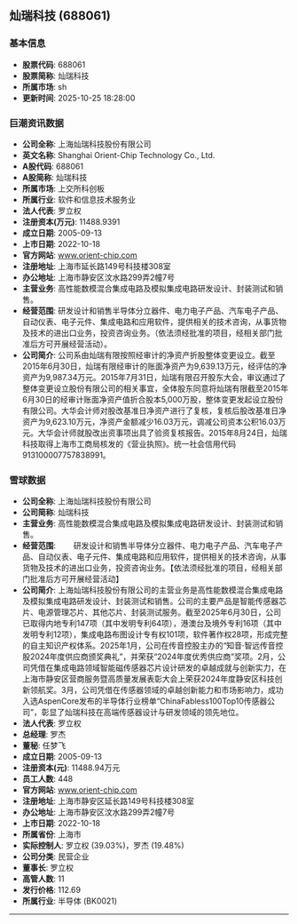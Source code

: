 ## 灿瑞科技 (688061)

### 基本信息

- **股票代码**: 688061
- **股票简称**: 灿瑞科技
- **所属市场**: sh
- **更新时间**: 2025-10-25 18:28:00

### 巨潮资讯数据

- **公司全称**: 上海灿瑞科技股份有限公司
- **英文名称**: Shanghai Orient-Chip Technology Co., Ltd.
- **A股代码**: 688061
- **A股简称**: 灿瑞科技
- **所属市场**: 上交所科创板
- **所属行业**: 软件和信息技术服务业
- **法人代表**: 罗立权
- **注册资本(万元)**: 11488.9391
- **成立日期**: 2005-09-13
- **上市日期**: 2022-10-18
- **官方网站**: www.orient-chip.com
- **注册地址**: 上海市延长路149号科技楼308室
- **办公地址**: 上海市静安区汶水路299弄2幢7号
- **主营业务**: 高性能数模混合集成电路及模拟集成电路研发设计、封装测试和销售。
- **经营范围**: 研发设计和销售半导体分立器件、电力电子产品、汽车电子产品、自动仪表、电子元件、集成电路和应用软件，提供相关的技术咨询，从事货物及技术的进出口业务，投资咨询业务。（依法须经批准的项目，经相关部门批准后方可开展经营活动）。
- **公司简介**: 公司系由灿瑞有限按照经审计的净资产折股整体变更设立。截至2015年6月30日，灿瑞有限经审计的账面净资产为9,639.13万元，经评估的净资产为9,987.34万元。2015年7月31日，灿瑞有限召开股东大会，审议通过了整体变更设立股份有限公司的相关事宜，全体股东同意将灿瑞有限截至2015年6月30日的经审计账面净资产值折合股本5,000万股，整体变更发起设立股份有限公司。大华会计师对股改基准日净资产进行了复核，复核后股改基准日净资产为9,623.10万元，净资产金额减少16.03万元，调减公司资本公积16.03万元。大华会计师就股改出资事项出具了验资复核报告。2015年8月24日，灿瑞科技取得上海市工商局核发的《营业执照》。统一社会信用代码913100007757838991。

### 雪球数据

- **公司全称**: 上海灿瑞科技股份有限公司
- **公司简称**: 灿瑞科技
- **主营业务**: 高性能数模混合集成电路及模拟集成电路研发设计、封装测试和销售。
- **经营范围**: 　　研发设计和销售半导体分立器件、电力电子产品、汽车电子产品、自动仪表、电子元件、集成电路和应用软件，提供相关的技术咨询，从事货物及技术的进出口业务，投资咨询业务。【依法须经批准的项目，经相关部门批准后方可开展经营活动】
- **公司简介**: 上海灿瑞科技股份有限公司的主营业务是高性能数模混合集成电路及模拟集成电路研发设计、封装测试和销售。公司的主要产品是智能传感器芯片、电源管理芯片、其他芯片、封装测试服务。截至2025年6月30日，公司已取得内地专利147项（其中发明专利64项），港澳台及境外专利16项（其中发明专利12项），集成电路布图设计专有权101项，软件著作权28项，形成完整的自主知识产权体系。2025年1月，公司在传音控股主办的“知音·智远传音控股2024年度供应商颁奖典礼”，并荣获“2024年度优秀供应商”奖项。2月，公司凭借在集成电路领域智能磁传感器芯片设计研发的卓越成就与创新实力，在上海市静安区营商服务暨高质量发展表彰大会上荣获2024年度静安区科技创新领航奖。3月，公司凭借在传感器领域的卓越创新能力和市场影响力，成功入选AspenCore发布的半导体行业榜单“ChinaFabless100Top10传感器公司”，彰显了灿瑞科技在高端传感器设计与研发领域的领先地位。
- **法人代表**: 罗立权
- **总经理**: 罗杰
- **董秘**: 任梦飞
- **成立日期**: 2005-09-13
- **注册资本(元)**: 11488.94万元
- **员工人数**: 448
- **官方网站**: www.orient-chip.com
- **注册地址**: 上海市静安区延长路149号科技楼308室
- **办公地址**: 上海市静安区汶水路299弄2幢7号
- **上市日期**: 2022-10-18
- **所属省份**: 上海市
- **实际控制人**: 罗立权 (39.03%)，罗杰 (19.48%)
- **公司分类**: 民营企业
- **董事长**: 罗立权
- **高管人数**: 11
- **发行价格**: 112.69
- **所属行业**: 半导体 (BK0021)

---